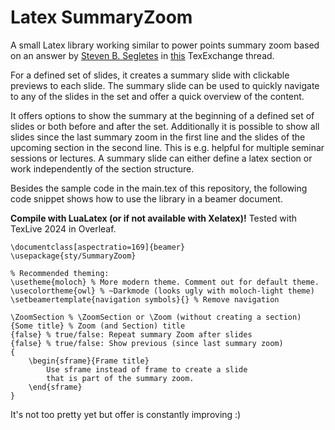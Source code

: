 # Latex SummaryZoom
A small Latex library working similar to power points summary zoom based on an answer by [Steven B. Segletes](https://tex.stackexchange.com/users/25858/steven-b-segletes) in [this](https://tex.stackexchange.com/questions/224267/how-to-include-a-preview-of-next-slide-in-beamers-speaker-notes) TexExchange thread.

For a defined set of slides, it creates a summary slide with clickable previews to each slide. The summary slide can be used to quickly navigate to any of the slides in the set and offer a quick overview of the content.

It offers options to show the summary at the beginning of a defined set of slides or both before and after the set. Additionally it is possible to show all slides since the last summary zoom in the first line and the slides of the upcoming section in the second line. This is e.g. helpful for multiple seminar sessions or lectures. A summary slide can either define a latex section or work independently of the section structure.

Besides the sample code in the main.tex of this repository, the following code snippet shows how to use the library in a beamer document.

**Compile with LuaLatex (or if not available with Xelatex)!**
Tested with TexLive 2024 in Overleaf.

```Tex
\documentclass[aspectratio=169]{beamer}
\usepackage{sty/SummaryZoom}

% Recommended theming:
\usetheme{moloch} % More modern theme. Comment out for default theme. 
\usecolortheme{owl} % ~Darkmode (looks ugly with moloch-light theme)
\setbeamertemplate{navigation symbols}{} % Remove navigation 

\ZoomSection % \ZoomSection or \Zoom (without creating a section)
{Some title} % Zoom (and Section) title
{false} % true/false: Repeat summary Zoom after slides 
{false} % true/false: Show previous (since last summary zoom)
{
    \begin{sframe}{Frame title} 
        Use sframe instead of frame to create a slide
        that is part of the summary zoom.
    \end{sframe}
}
```



It's not too pretty yet but offer is constantly improving :)



